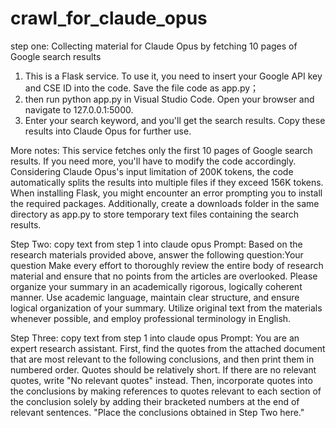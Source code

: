 # crawl_for_claude_opus
step one:
Collecting material for Claude Opus by fetching 10 pages of Google search results

1. This is a Flask service. To use it, you need to insert your Google API key and CSE ID into the code. Save the file code as app.py；
2. then run python app.py in Visual Studio Code. Open your browser and navigate to 127.0.0.1:5000. 
3. Enter your search keyword, and you'll get the search results. Copy these results into Claude Opus for further use.

More notes:
This service fetches only the first 10 pages of Google search results. If you need more, you'll have to modify the code accordingly.
Considering Claude Opus's input limitation of 200K tokens, the code automatically splits the results into multiple files if they exceed 156K tokens. 
When installing Flask, you might encounter an error prompting you to install the required packages. Additionally, create a downloads folder in the same directory as app.py to store temporary text files containing the search results.



Step Two:
copy text from step 1 into claude opus
Prompt: Based on the research materials provided above, answer the following question:Your question
Make every effort to thoroughly review the entire body of research material and ensure that no points from the articles are overlooked. Please organize your summary in an academically rigorous, logically coherent manner.
Use academic language, maintain clear structure, and ensure logical organization of your summary. Utilize original text from the materials whenever possible, and employ professional terminology in English.

Step Three:
copy text from step 1 into claude opus
Prompt: You are an expert research assistant. First, find the quotes from the attached document that are most relevant to the following conclusions, and then print them in numbered order. Quotes should be relatively short. If there are no relevant quotes, write "No relevant quotes" instead. Then, incorporate quotes into the conclusions by making references to quotes relevant to each section of the conclusion solely by adding their bracketed numbers at the end of relevant sentences.
"Place the conclusions obtained in Step Two here."
